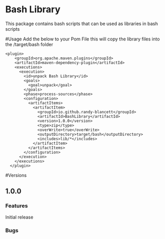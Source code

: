 # Bash Library
This package contains bash scripts that can be used as libraries in bash scripts

#Usage
Add the below to your Pom File this will copy the library files into the /target/bash folder

    <plugin>
        <groupId>org.apache.maven.plugins</groupId>
        <artifactId>maven-dependency-plugin</artifactId>
        <executions>
          <execution>
            <id>unpack Bash Library</id>
            <goals>
              <goal>unpack</goal>
            </goals>
            <phase>process-sources</phase>
            <configuration>
              <artifactItems>
                <artifactItem>
                  <groupId>io.github.randy-blancett</groupId>
                  <artifactId>BashLibrary</artifactId>
                  <version>1.0.0</version>
                  <type>zip</type>
                  <overWrite>true</overWrite>
                  <outputDirectory>target/bash</outputDirectory>
                  <includes>lib/*</includes>
                </artifactItem>
              </artifactItems>
            </configuration>
          </execution>
        </executions>
      </plugin>
      
#Versions
## 1.0.0
### Features
Initial release
### Bugs